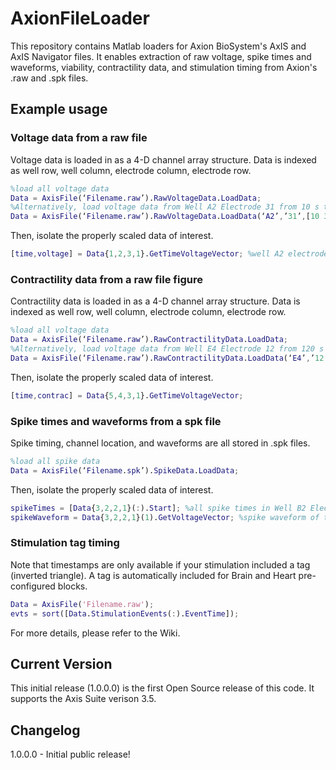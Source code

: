 # AxionFileLoader

This repository contains Matlab loaders for Axion BioSystem's AxIS and AxIS Navigator files. It enables extraction of raw voltage, spike times and waveforms, viability, contractility data, and stimulation timing from Axion's .raw and .spk files. 

## Example usage

### Voltage data from a raw file 
Voltage data is loaded in as a 4-D channel array structure. Data is indexed as well row, well column, electrode column, electrode row.

```matlab
%load all voltage data
Data = AxisFile(‘Filename.raw’).RawVoltageData.LoadData; 
%Alternatively, load voltage data from Well A2 Electrode 31 from 10 s to 30 s
Data = AxisFile(‘Filename.raw’).RawVoltageData.LoadData(‘A2’,’31’,[10 30]); 
```

Then, isolate the properly scaled data of interest. 
```matlab
[time,voltage] = Data{1,2,3,1}.GetTimeVoltageVector; %well A2 electrode 31
```

### Contractility data from a raw file figure
Contractility data is loaded in as a 4-D channel array structure. Data is indexed as well row, well column, electrode column, electrode row.

```matlab
%load all voltage data
Data = AxisFile(‘Filename.raw’).RawContractilityData.LoadData; 
%Alternatively, load voltage data from Well E4 Electrode 12 from 120 s to 180 s
Data = AxisFile(‘Filename.raw’).RawContractilityData.LoadData(‘E4’,’12’,[120 180]); 
```

Then, isolate the properly scaled data of interest. 
```matlab
[time,contrac] = Data{5,4,3,1}.GetTimeVoltageVector; 
```

### Spike times and waveforms from a spk file 
Spike timing, channel location, and waveforms are all stored in .spk files. 
```matlab
%load all spike data
Data = AxisFile(‘Filename.spk’).SpikeData.LoadData; 
```

Then, isolate the properly scaled data of interest. 
```matlab
spikeTimes = [Data{3,2,2,1}(:).Start]; %all spike times in Well B2 Electrode 21
spikeWaveform = Data{3,2,2,1}(1).GetVoltageVector; %spike waveform of the 1st spike on Well B2 Electrode 21
```

### Stimulation tag timing 
Note that timestamps are only available if your stimulation included a tag (inverted triangle). A tag is automatically included for Brain and Heart pre-configured blocks. 
```matlab 
Data = AxisFile('Filename.raw'); 
evts = sort([Data.StimulationEvents(:).EventTime]); 
```

For more details, please refer to the Wiki. 

## Current Version

This initial release (1.0.0.0) is the first Open Source release of this code. It
supports the Axis Suite verison 3.5.

## Changelog

1.0.0.0 - Initial public release!
